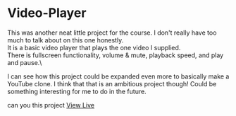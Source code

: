 # Video-Player


 This was another neat little project for the course. I don't really have too much to talk about on this one honestly.\
 It is a basic video player that plays the one video I supplied.\
 There is fullscreen functionality, volume & mute, playback speed, and play and pause.\
 
 I can see how this project could be expanded even more to basically make a YouTube clone. 
 I think that that is an ambitious project though! Could be something interesting for me to do in the future.

can you this project [ View Live](https://drag-drop-update.netlify.app)
